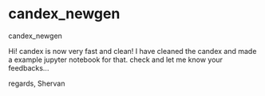 # candex_newgen
candex_newgen

Hi!
candex is now very fast and clean! I have cleaned the candex and made a example jupyter notebook for that. check and let me know your feedbacks...

regards,
Shervan

